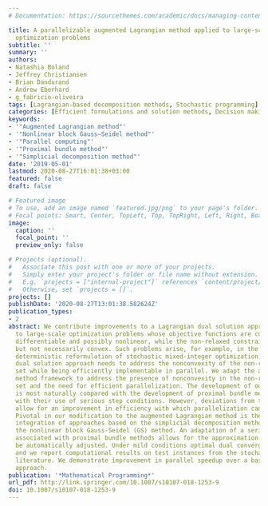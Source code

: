 ```yaml
---
# Documentation: https://sourcethemes.com/academic/docs/managing-content/

title: A parallelizable augmented Lagrangian method applied to large-scale non-convex-constrained
  optimization problems
subtitle: ''
summary: ''
authors:
- Natashia Boland
- Jeffrey Christiansen
- Brian Dandurand
- Andrew Eberhard
- g_fabricio-oliveira
tags: [Lagrangian-based decomposition methods, Stochastic programming]
categories: [Efficient formulations and solution methods, Decision making under uncertainty]
keywords: 
- '"Augmented Lagrangian method"'
- '"Nonlinear block Gauss–Seidel method"'
- '"Parallel computing"'
- '"Proximal bundle method"'
- '"Simplicial decomposition method"'
date: '2019-05-01'
lastmod: 2020-08-27T16:01:38+03:00
featured: false
draft: false

# Featured image
# To use, add an image named `featured.jpg/png` to your page's folder.
# Focal points: Smart, Center, TopLeft, Top, TopRight, Left, Right, BottomLeft, Bottom, BottomRight.
image:
  caption: ''
  focal_point: ''
  preview_only: false

# Projects (optional).
#   Associate this post with one or more of your projects.
#   Simply enter your project's folder or file name without extension.
#   E.g. `projects = ["internal-project"]` references `content/project/deep-learning/index.md`.
#   Otherwise, set `projects = []`.
projects: []
publishDate: '2020-08-27T13:01:38.582624Z'
publication_types:
- 2
abstract: We contribute improvements to a Lagrangian dual solution approach applied
  to large-scale optimization problems whose objective functions are convex, continuously
  differentiable and possibly nonlinear, while the non-relaxed constraint set is compact
  but not necessarily convex. Such problems arise, for example, in the split-variable
  deterministic reformulation of stochastic mixed-integer optimization problems. The
  dual solution approach needs to address the nonconvexity of the non-relaxed constraint
  set while being efficiently implementable in parallel. We adapt the augmented Lagrangian
  method framework to address the presence of nonconvexity in the non-relaxed constraint
  set and the need for efficient parallelization. The development of our approach
  is most naturally compared with the development of proximal bundle methods and especially
  with their use of serious step conditions. However, deviations from these developments
  allow for an improvement in efficiency with which parallelization can be utilized.
  Pivotal in our modification to the augmented Lagrangian method is the use of an
  integration of approaches based on the simplicial decomposition method (SDM) and
  the nonlinear block Gauss-Seidel (GS) method. An adaptation of a serious step condition
  associated with proximal bundle methods allows for the approximation tolerance to
  be automatically adjusted. Under mild conditions optimal dual convergence is proven,
  and we report computational results on test instances from the stochastic optimization
  literature. We demonstrate improvement in parallel speedup over a baseline parallel
  approach.
publication: '*Mathematical Programming*'
url_pdf: http://link.springer.com/10.1007/s10107-018-1253-9
doi: 10.1007/s10107-018-1253-9
---
```

